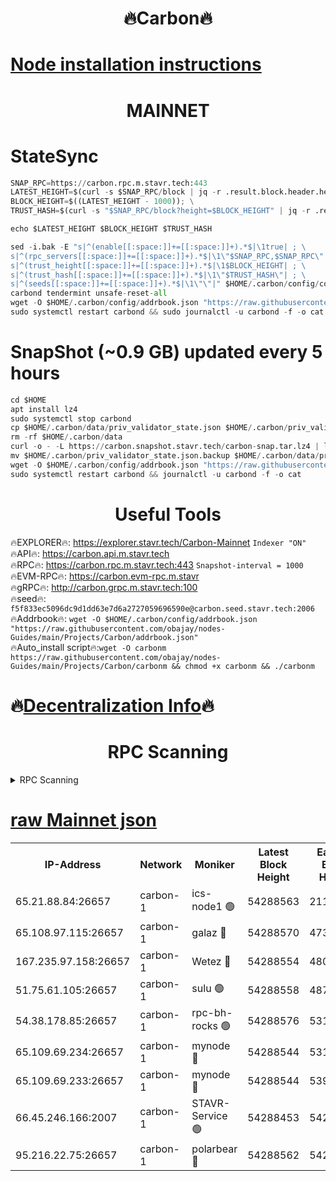 <h1 align="center"> 🔥Carbon🔥</h1>

[Node installation instructions](https://github.com/obajay/nodes-Guides/tree/main/Projects/Carbon)
=
<h1 align="center"> MAINNET</h1>

# StateSync
```python
SNAP_RPC=https://carbon.rpc.m.stavr.tech:443
LATEST_HEIGHT=$(curl -s $SNAP_RPC/block | jq -r .result.block.header.height); \
BLOCK_HEIGHT=$((LATEST_HEIGHT - 1000)); \
TRUST_HASH=$(curl -s "$SNAP_RPC/block?height=$BLOCK_HEIGHT" | jq -r .result.block_id.hash)

echo $LATEST_HEIGHT $BLOCK_HEIGHT $TRUST_HASH

sed -i.bak -E "s|^(enable[[:space:]]+=[[:space:]]+).*$|\1true| ; \
s|^(rpc_servers[[:space:]]+=[[:space:]]+).*$|\1\"$SNAP_RPC,$SNAP_RPC\"| ; \
s|^(trust_height[[:space:]]+=[[:space:]]+).*$|\1$BLOCK_HEIGHT| ; \
s|^(trust_hash[[:space:]]+=[[:space:]]+).*$|\1\"$TRUST_HASH\"| ; \
s|^(seeds[[:space:]]+=[[:space:]]+).*$|\1\"\"|" $HOME/.carbon/config/config.toml
carbond tendermint unsafe-reset-all
wget -O $HOME/.carbon/config/addrbook.json "https://raw.githubusercontent.com/obajay/nodes-Guides/main/Projects/Carbon/addrbook.json"
sudo systemctl restart carbond && sudo journalctl -u carbond -f -o cat
```
# SnapShot (~0.9 GB) updated every 5 hours
```python
cd $HOME
apt install lz4
sudo systemctl stop carbond
cp $HOME/.carbon/data/priv_validator_state.json $HOME/.carbon/priv_validator_state.json.backup
rm -rf $HOME/.carbon/data
curl -o - -L https://carbon.snapshot.stavr.tech/carbon-snap.tar.lz4 | lz4 -c -d - | tar -x -C $HOME/.carbon --strip-components 2
mv $HOME/.carbon/priv_validator_state.json.backup $HOME/.carbon/data/priv_validator_state.json
wget -O $HOME/.carbon/config/addrbook.json "https://raw.githubusercontent.com/obajay/nodes-Guides/main/Projects/Carbon/addrbook.json"
sudo systemctl restart carbond && journalctl -u carbond -f -o cat
```

 <h1 align="center"> Useful Tools</h1>

🔥EXPLORER🔥:     https://explorer.stavr.tech/Carbon-Mainnet        `Indexer "ON"` \
🔥API🔥:          https://carbon.api.m.stavr.tech \
🔥RPC🔥:          https://carbon.rpc.m.stavr.tech:443              `Snapshot-interval = 1000` \
🔥EVM-RPC🔥:      https://carbon.evm-rpc.m.stavr \
🔥gRPC🔥:         http://carbon.grpc.m.stavr.tech:100 \
🔥seed🔥:      `f5f833ec5096dc9d1dd63e7d6a2727059696590e@carbon.seed.stavr.tech:2006` \
🔥Addrbook🔥:  `wget -O $HOME/.carbon/config/addrbook.json "https://raw.githubusercontent.com/obajay/nodes-Guides/main/Projects/Carbon/addrbook.json"` \
🔥Auto_install script🔥:`wget -O carbonm https://raw.githubusercontent.com/obajay/nodes-Guides/main/Projects/Carbon/carbonm && chmod +x carbonm && ./carbonm`

🔥[Decentralization Info](https://github.com/obajay/StateSync-snapshots/tree/main/Projects/Carbon/Decentralization)🔥
=
<h1 align="center"> RPC Scanning</h1>

<details>
<summary>RPC Scanning</summary>

<h2 align="center"> We scan nodes in real time every 4 hours. And we provide the final result of RPC endpoints.
We cannot influence the operation of these nodes in any way. </h2>


```python
If Voting Power is higher than 0 --> then the Node is a validator of the network and may be subject to attack and be a potential threat to the chain.
```
```python
We marked such validators with a red symbol
```

</details>

[raw Mainnet json](https://rpc-check.carbonm.stavr.tech/carbonm/rpc-carbonm-result.json)
=


<table><tr><th>IP-Address</th><th>Network</th><th>Moniker</th><th>Latest Block Height</th><th>Earliest Block Height</th><th>Catching Up</th><th>Tx Index</th><th>Voting Power</th><th>Scan Time</th></tr><tr><td>65.21.88.84:26657</td><td>carbon-1</td><td>ics-node1 🟢</td><td>54288563</td><td>21164241</td><td>False</td><td>off</td><td>0</td><td>2024-02-29T12:00:02.393979935UTC</td></tr><tr><td>65.108.97.115:26657</td><td>carbon-1</td><td>galaz 🔴</td><td>54288570</td><td>47374001</td><td>False</td><td>on</td><td>11337139730</td><td>2024-02-29T12:00:14.932017214UTC</td></tr><tr><td>167.235.97.158:26657</td><td>carbon-1</td><td>Wetez 🔴</td><td>54288554</td><td>48067570</td><td>False</td><td>on</td><td>1353371059</td><td>2024-02-29T11:59:40.499851838UTC</td></tr><tr><td>51.75.61.105:26657</td><td>carbon-1</td><td>sulu 🟢</td><td>54288558</td><td>48742001</td><td>False</td><td>on</td><td>0</td><td>2024-02-29T11:59:53.588114392UTC</td></tr><tr><td>54.38.178.85:26657</td><td>carbon-1</td><td>rpc-bh-rocks 🟢</td><td>54288576</td><td>53130001</td><td>False</td><td>on</td><td>0</td><td>2024-02-29T12:00:29.428411956UTC</td></tr><tr><td>65.109.69.234:26657</td><td>carbon-1</td><td>mynode 🔴</td><td>54288544</td><td>53160001</td><td>False</td><td>off</td><td>12850756101</td><td>2024-02-29T11:59:22.764714083UTC</td></tr><tr><td>65.109.69.233:26657</td><td>carbon-1</td><td>mynode 🔴</td><td>54288544</td><td>53950001</td><td>False</td><td>off</td><td>9274814559</td><td>2024-02-29T11:59:22.478560420UTC</td></tr><tr><td>66.45.246.166:2007</td><td>carbon-1</td><td>STAVR-Service 🟢</td><td>54288453</td><td>54281001</td><td>False</td><td>on</td><td>0</td><td>2024-02-29T11:59:51.216849095UTC</td></tr><tr><td>95.216.22.75:26657</td><td>carbon-1</td><td>polarbear 🔴</td><td>54288562</td><td>54283001</td><td>False</td><td>on</td><td>10506622369</td><td>2024-02-29T12:00:00.006670048UTC</td></tr></table>
